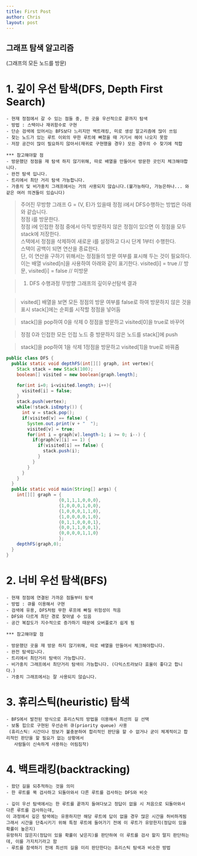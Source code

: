 ```yaml
---
title: First Post
author: Chris
layout: post
---
```



## 그래프 탐색 알고리즘
(그래프의 모든 노드를 방문)

# 1. 깊이 우선 탐색(DFS, Depth First Search)
    - 현재 정점에서 갈 수 있는 점들 중, 한 곳을 우선적으로 끝까지 탐색
    - 방법 : 스택이나 재귀함수로 구현
    - 단순 검색에 있어서는 BFS보다 느리지만 백트래킹, 미로 생성 알고리즘에 많이 쓰임
    - 찾는 노드가 있는 루트 이외의 무한 루트에 빠졌을 때 거기서 헤어 나오지 못함
    - 저장 공간이 많이 필요하지 않아서(재귀로 구현했을 경우) 모든 경우의 수 찾기에 적합

    *** 참고해야할 점
    - 방문했던 정점을 재 탐색 하지 않기위해, 따로 배열을 만들어서 방문한 곳인지 체크해야합니다.
    - 완전 탐색 입니다.
    - 트리에서 최단 거리 탐색 가능합니다.
    - 가중치 및 비가중치 그래프에서는 거의 사용되지 않습니다.(불가능하다, 가능은하나... 와 같은 여러 의견들이 있습니다)

> 주어진 무방향 그래프 G = (V, E)가 있을때 정점 i에서 DFS수행하는 방법은 아래와 같습니다.  
> 정점 i를 방문한다.  
> 정점 i에 인접한 정점 중에서 아직 방문하지 않은 정점이 있으면 이 정점을 모두 stack에 저장한다.  
> 스택에서 정점을 삭제하여 새로운 i를 설정하고 다시 단계 1부터 수행한다.  
> 스택이 공백이 되면 연산을 종료한다.  
> 단, 이 연산을 구하기 위해서는 정점들의 방문 여부를 표시해 두는 것이 필요하다. 이는 배열 visited[n]을 사용하여 아래와 같이 표기한다.
> visited[i] = true // 방문, visited[i] = false // 미방문  

> 1) DFS 수행과정
> 무방향 그래프의 깊이우선탐색 결과<br>
> <span class="image center"><img src="{{ 'assets/images/dfs_1.png' | relative_url }}" alt="" /></span><br>

> visited[] 배열을 보면 모든 정점의 방문 여부를 false로 하여 방문하지 않은 것을 표시
> stack[]에는 순회를 시작할 정점을 넣어둠<br>
> <span class="image center"><img src="{{ 'assets/images/dfs_2.png' | relative_url }}" alt="" /></span><br>

> stack[]을 pop하여 0을 삭제
> 0 정점을 방문하고 visited[0]을 true로 바꾸어 <br>
> <span class="image center"><img src="{{ 'assets/images/dfs_3.png' | relative_url }}" alt="" /></span><br>

> 정점 0과 인접한 모든 인접 노드 중 방문하지 않은 노드를 stack[]에 push<br>
> <span class="image center"><img src="{{ 'assets/images/dfs_4.png' | relative_url }}" alt="" /></span><br>

> stack[]을 pop하여 1을 삭제
> 1정점을 방문하고 visited[1]을 true로 바꿔줌<br>
> <span class="image center"><img src="{{ 'assets/images/dfs_5.png' | relative_url }}" alt="" /></span><br>


```java
public class DFS {
  public static void depthFS(int[][] graph, int vertex){
    Stack stack = new Stack(100);
    boolean[] visited = new boolean[graph.length];

    for(int i=0; i<visited.length; i++){
      visited[i] = false;
    }
    stack.push(vertex);
    while(!stack.isEmpty()) {
      int v = stack.pop();
      if(visited[v] == false) {
        System.out.print(v + "  ");
        visited[v] = true;
        for(int i = graph[v].length-1; i >= 0; i--) {
          if(graph[v][i] == 1) {
            if(visited[i] == false) {
              stack.push(i);
            }
          }
        }
      }
    }
  }
  public static void main(String[] args) {
    int[][] graph = {
                    {0,1,1,1,0,0,0},
                    {1,0,0,0,1,0,0},
                    {1,0,0,0,1,1,0},
                    {1,0,0,0,0,1,0},
                    {0,1,1,0,0,0,1},
                    {0,0,1,1,0,0,1},
                    {0,0,0,0,1,1,0}
                    };
    depthFS(graph,0);
  }
}
```

# 2. 너비 우선 탐색(BFS)
    - 현재 정점에 연결된 가까운 점들부터 탐색
    - 방법 : 큐를 이용해서 구현
    - 검색에 유용, DFS처럼 무한 루프에 빠질 위험성이 적음
    - DFS와 다르게 최단 경로 찾아낼 수 있음
    - 공간 복잡도가 지수적으로 증가하기 때문에 오버플로가 쉽게 됨

    *** 참고해야할 점

    - 방문했던 곳을 재 방문 하지 않기위해, 따로 배열을 만들어서 체크해야합니다.
    - 완전 탐색입니다.
    - 트리에서 최단거리 탐색이 가능합니다.
    - 비가중치 그래프에서 최단거리 탐색이 가능합니다. (다익스트라보다 효율이 좋다고 합니다.)
    - 가중치 그래프에서는 잘 사용되지 않습니다.


# 3. 휴리스틱(heuristic) 탐색
    - BFS에서 발전된 방식으로 휴리스틱의 방법을 이용해서 최선의 길 선택
    - 보통 힙으로 구현된 우선순위 큐(priority queue) 사용
     (휴리스틱: 시간이나 정보가 불충분하여 합리적인 판단을 할 수 없거나 굳이 체계적이고 합리적인 판단을 할 필요가 없는 상황에서
       사람들이 신속하게 사용하는 어림짐작)


# 4. 백트래킹(backtracking)
    - 왔던 길을 되추적하는 것을 의미
    - 한 루트를 쭉 검사하고 되돌아와서 다른 루트를 검사하는 DFS와 비슷

    - 깊이 우선 탐색에서는 한 루트를 끝까지 들여다보고 정답이 없을 시 처음으로 되돌아와서 다른 루트를 검사하는데,
    이 과정에서 깊은 탐색에는 유용하지만 해당 루트에 답이 없을 경우 많은 시간을 허비하게됨
    그래서 시간을 단축시키기 위해 특정 루트에 들어가기 전에 이 루트가 유망한지(정답이 있을 확률이 높은지)
    유망하지 않은지(정답이 있을 확률이 낮은지)를 판단하여 이 루트를 검사 할지 말지 판단하는데, 이를 가지치기라고 함
    - 루트를 참색하기 전에 최선의 길을 미리 판단한다는 휴리스틱 탐색과 비슷한 방법
